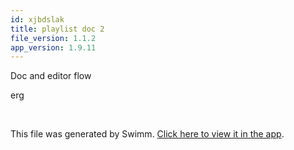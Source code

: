 ```yaml
---
id: xjbdslak
title: playlist doc 2
file_version: 1.1.2
app_version: 1.9.11
---
```


Doc and editor flow

erg

<br/>

This file was generated by Swimm. [Click here to view it in the app](https://swimm-web-app.web.app/repos/Z2l0aHViJTNBJTNBTm9hUmVwbyUzQSUzQU5vYW96ZXI=/docs/xjbdslak).
